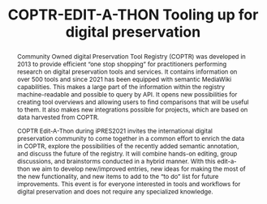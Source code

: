 ---
abstract: 'Community Owned digital Preservation Tool Registry (COPTR) was developed
  in 2013 to provide efficient “one stop shopping” for practitioners performing research
  on digital preservation tools and services. It contains information on over 500
  tools and since 2021 has been equipped with semantic MediaWiki capabilities. This
  makes a large part of the information within the registry machine-readable and possible
  to query by API. It opens new possibilities for creating tool overviews and allowing
  users to find comparisons that will be useful to them. It also makes new integrations
  possible for projects, which are based on data harvested from COPTR.


  COPTR Edit-A-Thon during iPRES2021 invites the international digital preservation
  community to come together in a common effort to enrich the data in COPTR, explore
  the possibilities of the recently added semantic annotation, and discuss the future
  of the registry. It will combine hands-on editing, group discussions, and brainstorms
  conducted in a hybrid manner. With this edit-a-thon we aim to develop new/improved
  entries, new ideas for making the most of the new functionality, and new items to
  add to the “to do” list for future improvements. This event is for everyone interested
  in tools and workflows for digital preservation and does not require any specialized
  knowledge.

  '
creators:
- Molenda, Ania
- Wheatley, Paul
- Erdman, Stacey
date: null
document_url: https://services.phaidra.univie.ac.at/api/object/o:1424907/download
grand_parent: iPRES
institutions:
- Dutch Digital Heritage Organization
- Digital Preservation Coalition
- Digital POWRR
keywords:
- preservation tools
- open source tools
- preservation solutions
- collaborations
landing_page_url: https://phaidra.univie.ac.at/o:1424907
language: eng
layout: publication
license: CC BY 4.0 International
notes_url: null
parent: iPRES 2021
publication_type: paper
size: 140939
slides_url: null
source_name: iPRES
stream_url: null
title: COPTR-EDIT-A-THON Tooling up for digital preservation
year: 2021
---